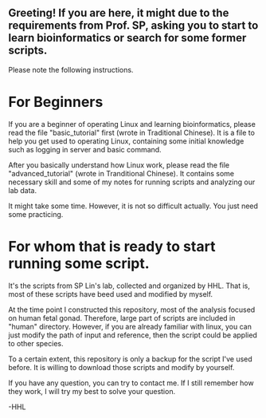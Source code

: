 
## Greeting! If you are here, it might due to the requirements from Prof. SP, asking you to start to learn bioinformatics or search for some former scripts.
Please note the following instructions.


# For Beginners
If you are a beginner of operating Linux and learning bioinformatics, please read the file "basic_tutorial" first (wrote in Traditional Chinese).
It is a file to help you get used to operating Linux, containing some initial knowledge such as logging in server and basic command.


After you basically understand how Linux work, please read the file "advanced_tutorial" (wrote in Tranditional Chinese).
It contains some necessary skill and some of my notes for running scripts and analyzing our lab data.


It might take some time.
However, it is not so difficult actually.
You just need some practicing.


# For whom that is ready to start running some script.
It's the scripts from SP Lin's lab, collected and organized by HHL.
That is, most of these scripts have beed used and modified by myself.


At the time point I constructed this repository, most of the analysis focused on human fetal gonad.
Therefore, large part of scripts are included in "human" directory.
However, if you are already familiar with linux, you can just modify the path of input and reference, then the script could be applied to other species.


To a certain extent, this repository is only a backup for the script I've used before.
It is willing to download those scripts and modify by yourself.


If you have any question, you can try to contact me.
If I still remember how they work, I will try my best to solve your question.


-HHL

